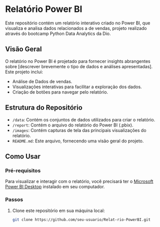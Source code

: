 # Relatório Power BI

Este repositório contém um relatório interativo criado no Power BI, que visualiza e analisa dados relacionados a de vendas, projeto realizado através do bootcamp Python Data Analytics da Dio.

## Visão Geral

O relatório no Power BI é projetado para fornecer insights abrangentes sobre [descrever brevemente o tipo de dados e análises apresentadas]. Este projeto inclui:

- Análise de Dados de vendas.
- Visualizações interativas para facilitar a exploração dos dados.
- Criação de botões para navegar pelo relatório.

## Estrutura do Repositório

- `/data`: Contém os conjuntos de dados utilizados para criar o relatório.
- `/report`: Contém o arquivo do relatório do Power BI (.pbix).
- `/images`: Contém capturas de tela das principais visualizações do relatório.
- `README.md`: Este arquivo, fornecendo uma visão geral do projeto.

## Como Usar

### Pré-requisitos

Para visualizar e interagir com o relatório, você precisará ter o [Microsoft Power BI Desktop](https://powerbi.microsoft.com/desktop/) instalado em seu computador.

### Passos

1. Clone este repositório em sua máquina local:
   ```bash
   git clone https://github.com/seu-usuario/Relat-rio-PowerBI.git
